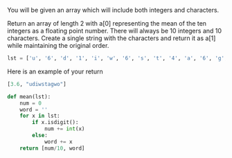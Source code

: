 You will be given an array which will include both integers and characters.

Return an array of length 2 with a[0] representing the mean of the ten integers as a floating point number. There will always be 10 integers and 10 characters. Create a single string with the characters and return it as a[1] while maintaining the original order.
```python
lst = ['u', '6', 'd', '1', 'i', 'w', '6', 's', 't', '4', 'a', '6', 'g', '1', '2', 'w', '8', 'o', '2', '0']
```
Here is an example of your return
```python
[3.6, "udiwstagwo"]
```
```python
def mean(lst):
    num = 0
    word = ''
    for x in lst:
        if x.isdigit():
            num += int(x)
        else:
            word += x
    return [num/10, word]
```
